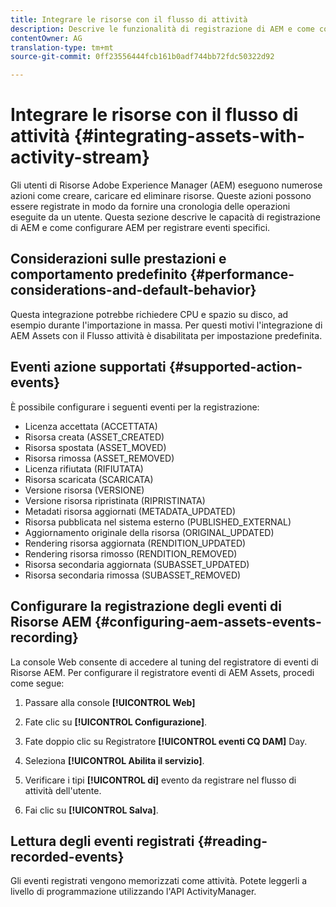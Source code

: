 ```yaml
---
title: Integrare le risorse con il flusso di attività
description: Descrive le funzionalità di registrazione di AEM e come configurare AEM per la registrazione di eventi specifici.
contentOwner: AG
translation-type: tm+mt
source-git-commit: 0ff23556444fcb161b0adf744bb72fdc50322d92

---
```



# Integrare le risorse con il flusso di attività {#integrating-assets-with-activity-stream}

Gli utenti di Risorse Adobe Experience Manager (AEM) eseguono numerose azioni come creare, caricare ed eliminare risorse. Queste azioni possono essere registrate in modo da fornire una cronologia delle operazioni eseguite da un utente. Questa sezione descrive le capacità di registrazione di AEM e come configurare AEM per registrare eventi specifici.

## Considerazioni sulle prestazioni e comportamento predefinito {#performance-considerations-and-default-behavior}

Questa integrazione potrebbe richiedere CPU e spazio su disco, ad esempio durante l&#39;importazione in massa. Per questi motivi l&#39;integrazione di AEM Assets con il Flusso attività è disabilitata per impostazione predefinita.

## Eventi azione supportati {#supported-action-events}

È possibile configurare i seguenti eventi per la registrazione:

* Licenza accettata (ACCETTATA)
* Risorsa creata (ASSET_CREATED)
* Risorsa spostata (ASSET_MOVED)
* Risorsa rimossa (ASSET_REMOVED)
* Licenza rifiutata (RIFIUTATA)
* Risorsa scaricata (SCARICATA)
* Versione risorsa (VERSIONE)
* Versione risorsa ripristinata (RIPRISTINATA)
* Metadati risorsa aggiornati (METADATA_UPDATED)
* Risorsa pubblicata nel sistema esterno (PUBLISHED_EXTERNAL)
* Aggiornamento originale della risorsa (ORIGINAL_UPDATED)
* Rendering risorsa aggiornata (RENDITION_UPDATED)
* Rendering risorsa rimosso (RENDITION_REMOVED)
* Risorsa secondaria aggiornata (SUBASSET_UPDATED)
* Risorsa secondaria rimossa (SUBASSET_REMOVED)

## Configurare la registrazione degli eventi di Risorse AEM {#configuring-aem-assets-events-recording}

La console [](/help/sites-deploying/configuring-osgi.md) Web consente di accedere al tuning del registratore di eventi di Risorse AEM. Per configurare il registratore eventi di AEM Assets, procedi come segue:

1. Passare alla console **[!UICONTROL Web]**

1. Fate clic su **[!UICONTROL Configurazione]**.

1. Fate doppio clic su Registratore **[!UICONTROL eventi CQ DAM]** Day.

1. Seleziona **[!UICONTROL Abilita il servizio]**.

1. Verificare i tipi **[!UICONTROL di]** evento da registrare nel flusso di attività dell&#39;utente.

1. Fai clic su **[!UICONTROL Salva]**.

## Lettura degli eventi registrati {#reading-recorded-events}

Gli eventi registrati vengono memorizzati come attività. Potete leggerli a livello di programmazione utilizzando l&#39;API [](https://helpx.adobe.com/experience-manager/6-5/sites/developing/using/reference-materials/javadoc/com/adobe/granite/activitystreams/ActivityManager.html)ActivityManager.

